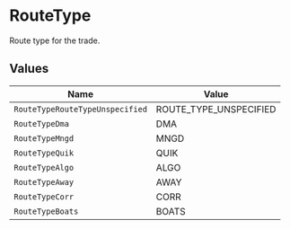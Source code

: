 # RouteType

Route type for the trade.


## Values

| Name                            | Value                           |
| ------------------------------- | ------------------------------- |
| `RouteTypeRouteTypeUnspecified` | ROUTE_TYPE_UNSPECIFIED          |
| `RouteTypeDma`                  | DMA                             |
| `RouteTypeMngd`                 | MNGD                            |
| `RouteTypeQuik`                 | QUIK                            |
| `RouteTypeAlgo`                 | ALGO                            |
| `RouteTypeAway`                 | AWAY                            |
| `RouteTypeCorr`                 | CORR                            |
| `RouteTypeBoats`                | BOATS                           |